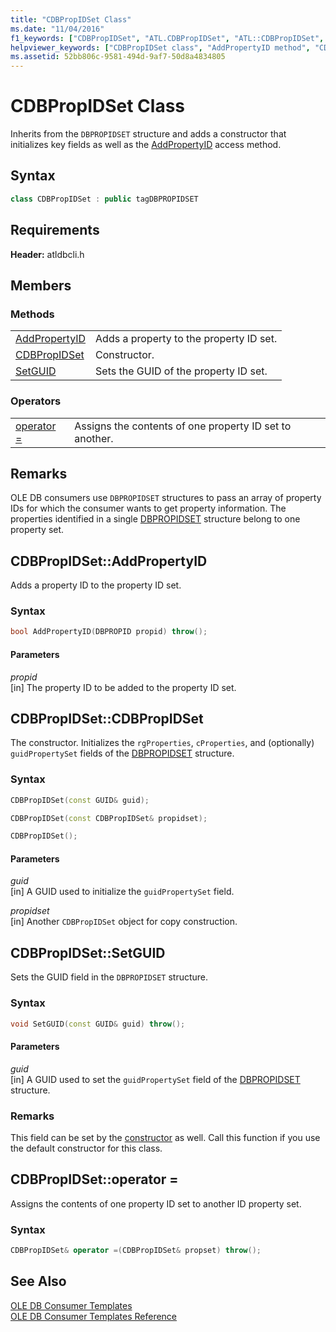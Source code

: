```yaml
---
title: "CDBPropIDSet Class"
ms.date: "11/04/2016"
f1_keywords: ["CDBPropIDSet", "ATL.CDBPropIDSet", "ATL::CDBPropIDSet", "CDBPropIDSet.AddPropertyID", "CDBPropIDSet::AddPropertyID", "AddPropertyID", "ATL.CDBPropIDSet.AddPropertyID", "ATL::CDBPropIDSet::AddPropertyID", "ATL::CDBPropIDSet::CDBPropIDSet", "CDBPropIDSet", "CDBPropIDSet.CDBPropIDSet", "CDBPropIDSet::CDBPropIDSet", "ATL.CDBPropIDSet.CDBPropIDSet", "CDBPropIDSet.operator=", "ATL.CDBPropIDSet.operator=", "ATL::CDBPropIDSet::operator=", "CDBPropIDSet::operator=", "CDBPropIDSet.SetGUID", "ATL::CDBPropIDSet::SetGUID", "SetGUID", "ATL.CDBPropIDSet.SetGUID", "CDBPropIDSet::SetGUID"]
helpviewer_keywords: ["CDBPropIDSet class", "AddPropertyID method", "CDBPropIDSet class, constructor", "operator =, property sets", "= operator, with OLE DB templates", "operator=, property sets", "SetGUID method"]
ms.assetid: 52bb806c-9581-494d-9af7-50d8a4834805
---
```

# CDBPropIDSet Class

Inherits from the `DBPROPIDSET` structure and adds a constructor that initializes key fields as well as the [AddPropertyID](../../data/oledb/cdbpropidset-addpropertyid.md) access method.

## Syntax

```cpp
class CDBPropIDSet : public tagDBPROPIDSET
```

## Requirements

**Header:** atldbcli.h

## Members

### Methods

|||
|-|-|
|[AddPropertyID](#addpropertyid)|Adds a property to the property ID set.|
|[CDBPropIDSet](#cdbpropidset)|Constructor.|
|[SetGUID](#setguid)|Sets the GUID of the property ID set.|

### Operators

|||
|-|-|
|[operator =](#op_equal)|Assigns the contents of one property ID set to another.|

## Remarks

OLE DB consumers use `DBPROPIDSET` structures to pass an array of property IDs for which the consumer wants to get property information. The properties identified in a single [DBPROPIDSET](https://docs.microsoft.com/previous-versions/windows/desktop/ms717981(v=vs.85)) structure belong to one property set.

## <a name="addpropertyid"></a> CDBPropIDSet::AddPropertyID

Adds a property ID to the property ID set.

### Syntax

```cpp
bool AddPropertyID(DBPROPID propid) throw();
```

#### Parameters

*propid*<br/>
[in] The property ID to be added to the property ID set.

## <a name="cdbpropidset"></a> CDBPropIDSet::CDBPropIDSet

The constructor. Initializes the `rgProperties`, `cProperties`, and (optionally) `guidPropertySet` fields of the [DBPROPIDSET](https://docs.microsoft.com/previous-versions/windows/desktop/ms717981(v=vs.85)) structure.

### Syntax

```cpp
CDBPropIDSet(const GUID& guid);

CDBPropIDSet(const CDBPropIDSet& propidset);

CDBPropIDSet();
```

#### Parameters

*guid*<br/>
[in] A GUID used to initialize the `guidPropertySet` field.

*propidset*<br/>
[in] Another `CDBPropIDSet` object for copy construction.

## <a name="setguid"></a> CDBPropIDSet::SetGUID

Sets the GUID field in the `DBPROPIDSET` structure.

### Syntax

```cpp
void SetGUID(const GUID& guid) throw();
```

#### Parameters

*guid*<br/>
[in] A GUID used to set the `guidPropertySet` field of the [DBPROPIDSET](https://docs.microsoft.com/previous-versions/windows/desktop/ms717981(v=vs.85)) structure.

### Remarks

This field can be set by the [constructor](../../data/oledb/cdbpropidset-cdbpropidset.md) as well. Call this function if you use the default constructor for this class.

## <a name="op_equal"></a> CDBPropIDSet::operator =

Assigns the contents of one property ID set to another ID property set.

### Syntax

```cpp
CDBPropIDSet& operator =(CDBPropIDSet& propset) throw();
```

## See Also

[OLE DB Consumer Templates](../../data/oledb/ole-db-consumer-templates-cpp.md)<br/>
[OLE DB Consumer Templates Reference](../../data/oledb/ole-db-consumer-templates-reference.md)